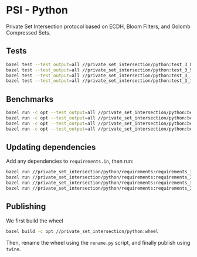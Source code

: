 # PSI - Python

Private Set Intersection protocol based on ECDH, Bloom Filters, and Golomb
Compressed Sets.

## Tests

```bash
bazel test --test_output=all //private_set_intersection/python:test_3_8
bazel test --test_output=all //private_set_intersection/python:test_3_9
bazel test --test_output=all //private_set_intersection/python:test_3_10
bazel test --test_output=all //private_set_intersection/python:test_3_11
```

## Benchmarks

```bash
bazel run -c opt --test_output=all //private_set_intersection/python:benchmark_3_8
bazel run -c opt --test_output=all //private_set_intersection/python:benchmark_3_9
bazel run -c opt --test_output=all //private_set_intersection/python:benchmark_3_10
bazel run -c opt --test_output=all //private_set_intersection/python:benchmark_3_11
```

## Updating dependencies

Add any dependencies to `requirements.in`, then run:

```bash
bazel run //private_set_intersection/python/requirements:requirements_3_8.update
bazel run //private_set_intersection/python/requirements:requirements_3_9.update
bazel run //private_set_intersection/python/requirements:requirements_3_10.update
bazel run //private_set_intersection/python/requirements:requirements_3_11.update
```

## Publishing

We first build the wheel

```bash
bazel build -c opt //private_set_intersection/python:wheel
```

Then, rename the wheel using the `rename.py` script, and finally publish using `twine`.
